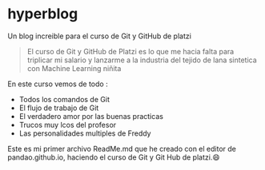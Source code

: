 # hyperblog
Un blog increible para el curso de Git y GitHub de platzi
>El curso de Git y GitHub de Platzi es lo que me hacia falta para triplicar mi salario y lanzarme a la industria del tejido de lana sintetica con Machine Learning 
> niñita

En este curso vemos de todo :

- Todos los comandos de Git
- El flujo de trabajo de Git
- El verdadero amor por las buenas practicas
- Trucos muy lcos del profesor
- Las personalidades multiples de Freddy

Este es mi primer archivo ReadMe.md que he creado con el editor de pandao.github.io, haciendo el curso de Git y Git Hub de platzi.:smile:
